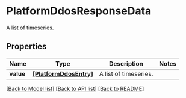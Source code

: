 # PlatformDdosResponseData

A list of timeseries.

## Properties
Name | Type | Description | Notes
------------ | ------------- | ------------- | -------------
**value** | [**[PlatformDdosEntry]**](PlatformDdosEntry.md) | A list of timeseries. | 

[[Back to Model list]](../README.md#documentation-for-models) [[Back to API list]](../README.md#documentation-for-api-endpoints) [[Back to README]](../README.md)


